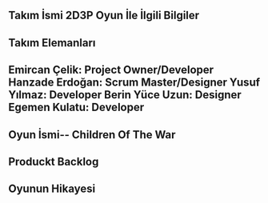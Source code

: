 Takım İsmi
2D3P
Oyun İle İlgili Bilgiler 
---------------------------------------------------------------
Takım Elemanları
---------------------------------------------------------------
Emircan Çelik: Project Owner/Developer
Hanzade Erdoğan: Scrum Master/Designer
Yusuf Yılmaz: Developer
Berin Yüce Uzun: Designer
Egemen Kulatu: Developer
---------------------------------------------------------------
Oyun İsmi--
Children Of The War
---------------------------------------------------------------


Produckt Backlog
---------------------------------------------------------------


Oyunun Hikayesi
---------------------------------------------------------------

